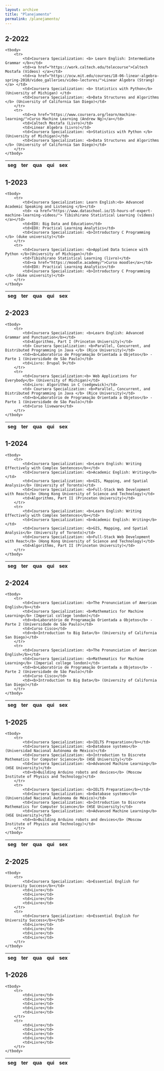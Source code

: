 ```yaml
---
layout: archive
title: "Planejamento"
permalink: /planejamento/
---
```


## 2-2022
<table class="table table-bordered table-hover table-condensed">
    <thead>
        <tr>
            <th>seg</th>
            <th>ter</th>
            <th>qua</th>
            <th>qui</th>
            <th>sex</th>
        </tr>
    </thead>

    <tbody>
        <tr>
            <td>Coursera Specialization: <b> Learn English: Intermediate Grammar </b></td>
            <td><a href="https://work.caltech.edu/telecourse">Caltech Mostafa (Vídeos) </a></td>
            <td><a href="https://ocw.mit.edu/courses/18-06-linear-algebra-spring-2010/video_galleries/video-lectures/">Linear Algebra (Strang)</a> </td>
            <td>Coursera Specialization: <b> Statistics with Python</b> (University of Michigan) </td>
            <td>Coursera Specialization: <b>Data Structures and Algorithms </b> (University of California San Diego)</td>
        </tr>
        <tr>
            <td><a href="https://www.coursera.org/learn/machine-learning/">Curso Machine Learning (Andrew Ng)</a></td>
            <td>Caltech Mostafa (Livro)</td>
            <td>Linear Algebra (Livro)</td>
            <td>Coursera Specialization: <b>Statistics with Python </b> (University of Michigan)</td>
            <td>Coursera Specialization: <b>Data Structures and Algorithms </b> (University of California San Diego)</td>
        </tr>
    </tbody>
</table>


## 1-2023
<table class="table table-bordered table-hover table-condensed">
    <thead>
        <tr>
            <th>seg</th>
            <th>ter</th>
            <th>qua</th>
            <th>qui</th>
            <th>sex</th>
        </tr>
    </thead>

    <tbody>
        <tr>
            <td>Coursera Specialization: Learn English:<b> Advanced Academic Speaking and Listening </b></td>
            <td> <a href="https://www.dataschool.io/15-hours-of-expert-machine-learning-videos/"> Tibishirano Statistical Learning (vídeos) </a></td>
            <td>EDX: Big Data and Education</td>
            <td>EDX: Practical Learning Analytics</td>
            <td>Coursera Specialization: <b>Introductory C Programming </b> (duke university)</td>
        </tr>
        <tr>
            <td>Coursera Specialization: <b>Applied Data Science with Python </b>(University of Michigan)</td>
            <td>Tibishirano Statistical Learning (livro)</td>
            <td><a href="https://moodle.academy/">Curso moodle</a></td>
            <td>EDX: Practical Learning Analytics</td>
            <td>Coursera Specialization: <b>Introductory C Programming </b> (duke university)</td>
        </tr>
    </tbody>
</table>

## 2-2023
<table class="table table-bordered table-hover table-condensed">
    <thead>
        <tr>
            <th>seg</th>
            <th>ter</th>
            <th>qua</th>
            <th>qui</th>
            <th>sex</th>
        </tr>
    </thead>

    <tbody>
        <tr>
            <td>Coursera Specialization: <b>Learn English: Advanced Grammar and Punctuation</b></td>
            <td>Algorithms, Part I (Princeton University)</td>
            <td> Coursera Specialization: <b>Parallel, Concurrent, and Distributed Programming in Java </b> (Rice University)</td>
            <td><b>Laboratório de Programação Orientada a Objetos</b> - Parte 1 (Universidade de São Paulo)</td>
            <td>Livro: Drupal 9</td>
        </tr>
        <tr>
            <td>Coursera Specialization:<b> Web Applications for Everybody</b> (University of Michigan)</td>
            <td>Livro: Algorithms in C (sedgewick)</td>
            <td> Coursera Specialization: <b>Parallel, Concurrent, and Distributed Programming in Java </b> (Rice University)</td>
            <td><b>Laboratório de Programação Orientada a Objetos</b> - Parte 1 (Universidade de São Paulo)</td>
            <td>Curso liveware</td>
        </tr>
    </tbody>
</table>

## 1-2024
<table class="table table-bordered table-hover table-condensed">
    <thead>
        <tr>
            <th>seg</th>
            <th>ter</th>
            <th>qua</th>
            <th>qui</th>
            <th>sex</th>
        </tr>
    </thead>

    <tbody>
        <tr>
            <td>Coursera Specialization: <b>Learn English: Writing Effectively with Complex Sentences</b></td>
            <td>Coursera Specialization: <b>Academic English: Writing</b></td>
            <td>Coursera Specialization: <b>GIS, Mapping, and Spatial Analysis</b> (University of Toronto)</td>
            <td>Coursera Specialization: <b>Full-Stack Web Development with React</b> (Hong Kong University of Science and Technology)</td>
            <td>Algorithms, Part II (Princeton University)</td>
        </tr>
        <tr>
            <td>Coursera Specialization: <b>Learn English: Writing Effectively with Complex Sentences</b></td>
            <td>Coursera Specialization: <b>Academic English: Writing</b></td>
            <td>Coursera Specialization: <b>GIS, Mapping, and Spatial Analysis</b> (University of Toronto)</td>
            <td>Coursera Specialization: <b>Full-Stack Web Development with React</b> (Hong Kong University of Science and Technology)</td>
            <td>Algorithms, Part II (Princeton University)</td>
        </tr>
    </tbody>
</table>

## 2-2024
<table class="table table-bordered table-hover table-condensed">
    <thead>
        <tr>
            <th>seg</th>
            <th>ter</th>
            <th>qua</th>
            <th>qui</th>
            <th>sex</th>
        </tr>
    </thead>

    <tbody>
        <tr>
            <td>Coursera Specialization: <b>The Pronunciation of American English</b></td>
            <td>Coursera Specialization: <b>Mathematics for Machine Learning</b> (Imperial college london)</td>
            <td><b>Laboratório de Programação Orientada a Objetos</b> - Parte 2 (Universidade de São Paulo)</td>
            <td>Curso Cisco</td>
            <td><b>Introduction to Big Data</b> (University of California San Diego)</td>
        </tr>
        <tr>
            <td>Coursera Specialization: <b>The Pronunciation of American English</b></td>
            <td>Coursera Specialization: <b>Mathematics for Machine Learning</b> (Imperial college london)</td>
            <td><b>Laboratório de Programação Orientada a Objetos</b> - Parte 2 (Universidade de São Paulo)</td>
            <td>Curso Cisco</td>
            <td><b>Introduction to Big Data</b> (University of California San Diego)</td>
        </tr>
    </tbody>
</table>

## 1-2025
<table class="table table-bordered table-hover table-condensed">
    <thead>
        <tr>
            <th>seg</th>
            <th>ter</th>
            <th>qua</th>
            <th>qui</th>
            <th>sex</th>
        </tr>
    </thead>

    <tbody>
        <tr>
            <td>Coursera Specialization: <b>IELTS Preparation</b></td>
            <td>Coursera Specialization: <b>Database systems</b> (Universidad Nacional Autónoma de México)</td>
            <td>Coursera Specialization: <b>Introduction to Discrete Mathematics for Computer Science</b> (HSE University)</td>
            <td>Coursera Specialization: <b>Advanced Machine Learning</b> (HSE University)</td>
            <td><b>Building Arduino robots and devices</b> (Moscow Institute of Physics and Technology)</td>
        </tr>
        <tr>
            <td>Coursera Specialization: <b>IELTS Preparation</b></td>
            <td>Coursera Specialization: <b>Database systems</b> (Universidad Nacional Autónoma de México)</td>
            <td>Coursera Specialization: <b>Introduction to Discrete Mathematics for Computer Science</b> (HSE University)</td>
            <td>Coursera Specialization: <b>Advanced Machine Learning</b> (HSE University)</td>
            <td><b>Building Arduino robots and devices</b> (Moscow Institute of Physics and Technology)</td>
        </tr>
    </tbody>
</table>

## 2-2025
<table class="table table-bordered table-hover table-condensed">
    <thead>
        <tr>
            <th>seg</th>
            <th>ter</th>
            <th>qua</th>
            <th>qui</th>
            <th>sex</th>
        </tr>
    </thead>

    <tbody>
        <tr>
            <td>Coursera Specialization: <b>Essential English for University Success</b></td>
            <td>Livre</td>
            <td>Livre</td>
            <td>Livre</td>
            <td>Livre</td>
        </tr>
        <tr>
            <td>Coursera Specialization: <b>Essential English for University Success</b></td>
            <td>Livre</td>
            <td>Livre</td>
            <td>Livre</td>
            <td>Livre</td>
        </tr>
    </tbody>
</table>

## 1-2026
<table class="table table-bordered table-hover table-condensed">
    <thead>
        <tr>
            <th>seg</th>
            <th>ter</th>
            <th>qua</th>
            <th>qui</th>
            <th>sex</th>
        </tr>
    </thead>

    <tbody>
        <tr>
            <td>Livre</td>
            <td>Livre</td>
            <td>Livre</td>
            <td>Livre</td>
            <td>Livre</td>
        </tr>
        <tr>
            <td>Livre</td>
            <td>Livre</td>
            <td>Livre</td>
            <td>Livre</td>
            <td>Livre</td>
        </tr>
    </tbody>
</table>
